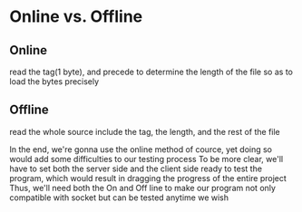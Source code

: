 # Online vs. Offline
## Online
read the tag(1 byte), and precede to determine the length of the file so as to load the bytes precisely
## Offline
read the whole source include the tag, the length, and the rest of the file

In the end, we're gonna use the online method of cource, yet doing so would add some difficulties to our testing process
To be more clear, we'll have to set both the server side and the client side ready to test the program, which would result in dragging the progress of the entire project
Thus, we'll need both the On and Off line to make our program not only compatible with socket but can be tested anytime we wish

